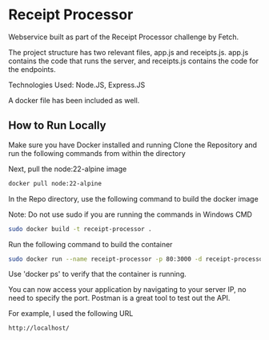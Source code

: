 
# Receipt Processor

Webservice built as part of the Receipt Processor challenge by Fetch.

The project structure has two relevant files, app.js and receipts.js. app.js contains the code that runs the server, and receipts.js contains the code for the endpoints.

Technologies Used: Node.JS, Express.JS

A docker file has been included as well.

## How to Run Locally

Make sure you have Docker installed and running
Clone the Repository and run the following commands from within the directory

Next, pull the node:22-alpine image

```bash
docker pull node:22-alpine
```

In the Repo directory, use the following command to build the docker image 

Note: Do not use sudo if you are running the commands in Windows CMD

```bash
sudo docker build -t receipt-processor .
```

Run the following command to build the container

```bash
sudo docker run --name receipt-processor -p 80:3000 -d receipt-processor
```

Use 'docker ps' to verify that the container is running.

You can now access your application by navigating to your server IP, no need to specify the port. Postman is a great tool to test out the API.

For example, I used the following URL 

```bash
http://localhost/
```
